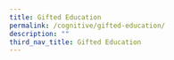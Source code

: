 ```yaml
---
title: Gifted Education
permalink: /cognitive/gifted-education/
description: ""
third_nav_title: Gifted Education
---
```

